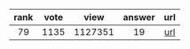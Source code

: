 
| rank | vote | view | answer | url |
|:-:|:-:|:-:|:-:|:-:|
|79|1135|1127351|19| [url](http://stackoverflow.com/questions/2600191/how-to-count-the-occurrences-of-a-list-item) |
